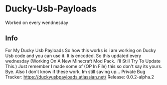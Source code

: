 # Ducky-Usb-Payloads

Worked on every wendnesday

## Info

For My Ducky Usb Payloads
So how this works is i am working on Ducky Usb code and you can use it.
It is encoded.
So this updated every wednesday (Working On A New Minecraft Mod Pack. I'll Still Try To Update This.)
Just remember I made some of (OP In File) this so don't say its yours.
Bye.
Also I don't know if these work, Im still saving up...
Private Bug Tracker: https://duckyusbpayloads.atlassian.net/
Release: 0.0.2-alpha.2
